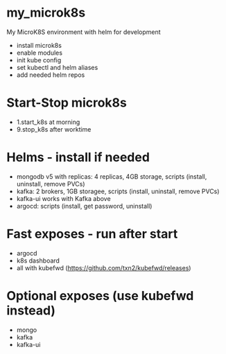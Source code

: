 # my_microk8s

My MicroK8S environment with helm for development
- install microk8s
- enable modules
- init kube config
- set kubectl and helm aliases
- add needed helm repos

# Start-Stop microk8s
- 1.start_k8s at morning
- 9.stop_k8s after worktime

# Helms - install if needed
- mongodb v5 with replicas: 4 replicas, 4GB storage, scripts (install, uninstall, remove PVCs)
- kafka: 2 brokers, 1GB storagee, scripts (install, uninstall, remove PVCs)
- kafka-ui works with Kafka above
- argocd: scripts (install, get password, uninstall)

# Fast exposes - run after start
- argocd
- k8s dashboard
- all with kubefwd (https://github.com/txn2/kubefwd/releases)

# Optional exposes (use kubefwd instead)
- mongo
- kafka
- kafka-ui
